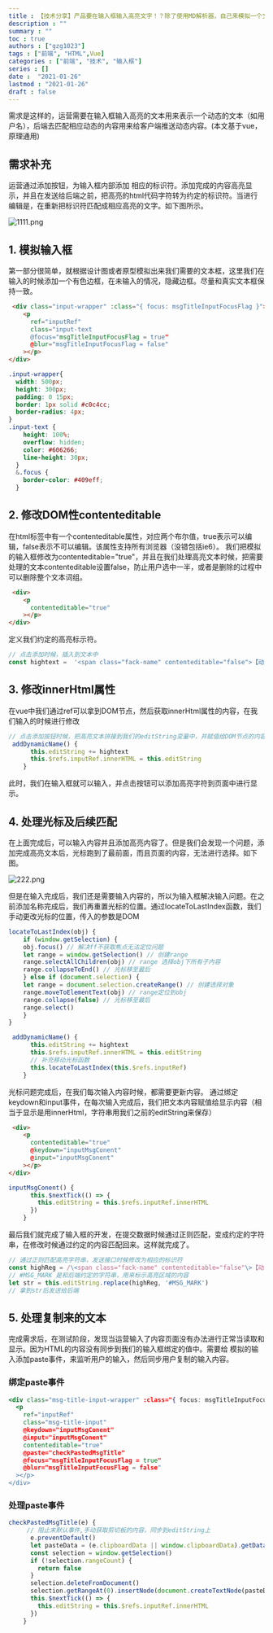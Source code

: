 ```yaml
---
title : 【技术分享】产品要在输入框输入高亮文字！？除了使用MD解析器，自己来模拟一个文本输入框
description : ""
summary : ""
toc : true
authors : ["gzg1023"]
tags : ["前端", "HTML",Vue]
categories : ["前端", "技术", "输入框"]
series : []
date :  "2021-01-26"
lastmod : "2021-01-26"
draft : false
---
```


需求是这样的，运营需要在输入框输入高亮的文本用来表示一个动态的文本（如用户名），后端去匹配相应动态的内容用来给客户端推送动态内容。(本文基于vue，原理通用)
<!--more-->

## 需求补充

运营通过添加按钮，为输入框内部添加 相应的标识符。添加完成的内容高亮显示，并且在发送给后端之前，把高亮的html代码字符转为约定的标识符。当进行编辑是，在重新把标识符匹配成相应高亮的文字。如下图所示。

![1111.png](https://i.loli.net/2021/03/06/7EuogSaYpjZWicQ.png)



## 1. 模拟输入框

第一部分很简单，就根据设计图或者原型模拟出来我们需要的文本框，这里我们在输入的时候添加一个有色边框，在未输入的情况，隐藏边框。尽量和真实文本框保持一致。

```html
 <div class="input-wrapper" :class="{ focus: msgTitleInputFocusFlag }">
    <p
      ref="inputRef"
      class="input-text
      @focus="msgTitleInputFocusFlag = true"
      @blur="msgTitleInputFocusFlag = false"
    ></p>
</div>
```
```CSS
.input-wrapper{
  width: 500px;
  height: 300px;
  padding: 0 15px;
  border: 1px solid #c0c4cc;
  border-radius: 4px;
}
.input-text {
    height: 100%;
    overflow: hidden;
    color: #606266;
    line-height: 30px;
  }
  &.focus {
    border-color: #409eff;
  }
```

## 2. 修改DOM性contenteditable


在html标签中有一个contenteditable属性，对应两个布尔值，true表示可以编辑，false表示不可以编辑。该属性支持所有浏览器（没错包括ie6）。
我们把模拟的输入框修改为contenteditable="true"，并且在我们处理高亮文本时候，把需要处理的文本contenteditable设置false，防止用户选中一半，或者是删除的过程中可以删除整个文本词组。

```html
 <div>
    <p
      contenteditable="true"
    ></p>
</div>
```

定义我们约定的高亮标示符。

```javascript
// 点击添加时候，插入到文本中
const hightext =  '<span class="fack-name" contenteditable="false">【动态名称】</span>'
```

## 3. 修改innerHtml属性

在vue中我们通过ref可以拿到DOM节点，然后获取innerHtml属性的内容，在我们输入的时候进行修改

```javascript
// 点击添加按钮时候，把高亮文本拼接到我们的editString变量中，并赋值给DOM节点的内容
 addDynamicName() {
      this.editString += hightext  
      this.$refs.inputRef.innerHTML = this.editString
    }
```

此时，我们在输入框就可以输入，并点击按钮可以添加高亮字符到页面中进行显示。

## 4. 处理光标及后续匹配

在上面完成后，可以输入内容并且添加高亮内容了。但是我们会发现一个问题，添加完成高亮文本后，光标跑到了最前面，而且页面的内容，无法进行选择。如下图。

![222.png](https://i.loli.net/2021/03/06/OrDjLzSKEmBcdi1.png)

但是在输入完成后，我们还是需要输入内容的，所以为输入框解决输入问题。在之前添加名称完成后，我们再重置光标的位置。通过locateToLastIndex函数，我们手动更改光标的位置，传入的参数是DOM

```javascript
locateToLastIndex(obj) {
    if (window.getSelection) {
    obj.focus() // 解决ff不获取焦点无法定位问题
    let range = window.getSelection() // 创建range
    range.selectAllChildren(obj) // range 选择obj下所有子内容
    range.collapseToEnd() // 光标移至最后
    } else if (document.selection) {
    let range = document.selection.createRange() // 创建选择对象
    range.moveToElementText(obj) // range定位到obj
    range.collapse(false) // 光标移至最后
    range.select()
    }
}
```
```javascript
 addDynamicName() {
      this.editString += hightext  
      this.$refs.inputRef.innerHTML = this.editString
      // 补充移动光标函数
      this.locateToLastIndex(this.$refs.inputRef)
    }
```


光标问题完成后，在我们每次输入内容时候，都需要更新内容。
通过绑定keydown和input事件，在每次输入完成后，我们把文本内容赋值给显示内容（相当于显示是用innerHtml，字符串用我们之前的editString来保存）


```html
 <div>
    <p
      contenteditable="true"
      @keydown="inputMsgConent"
      @input="inputMsgConent"
    ></p>
</div>
```
```javascript
inputMsgConent() {
      this.$nextTick(() => {
        this.editString = this.$refs.inputRef.innerHTML
      })
    }
```

最后我们就完成了输入框的开发，在提交数据时候通过正则匹配，变成约定的字符串，在修改时候通过约定的内容匹配回来。这样就完成了。

```javascript
// 通过正则匹配高亮字符串，发送接口时候修改为相应的标识符
const highReg = /\<span class="fack-name" contenteditable="false"\>【动态名称】\<\/span\>/g
// #MSG_MARK 是和后端约定的字符串，用来标示高亮区域的内容
let str = this.editString.replace(highReg, '#MSG_MARK')
// 拿到str后发送给后端
```


## 5. 处理复制来的文本

完成需求后，在测试阶段，发现当运营输入了内容页面没有办法进行正常当读取和显示。因为HTML的内容没有同步到我们的输入框绑定的值中。需要给
模拟的输入添加paste事件，来监听用户的输入，然后同步用户复制的输入内容。

### 绑定paste事件

```jsx
<div class="msg-title-input-wrapper" :class="{ focus: msgTitleInputFocusFlag }">
  <p
    ref="inputRef"
    class="msg-title-input"
    @keydown="inputMsgConent"
    @input="inputMsgConent"
    contenteditable="true"
    @paste="checkPastedMsgTitle"
    @focus="msgTitleInputFocusFlag = true"
    @blur="msgTitleInputFocusFlag = false"
  ></p>
</div>
``` 

### 处理paste事件

```jsx
checkPastedMsgTitle(e) {
     // 阻止末默认事件,手动获取剪切板的内容，同步到editString上
      e.preventDefault()
      let pasteData = (e.clipboardData || window.clipboardData).getData('text')
      const selection = window.getSelection()
      if (!selection.rangeCount) {
        return false
      }
      selection.deleteFromDocument()
      selection.getRangeAt(0).insertNode(document.createTextNode(pasteData))
      this.$nextTick(() => {
        this.editString = this.$refs.inputRef.innerHTML
      })
    }
```